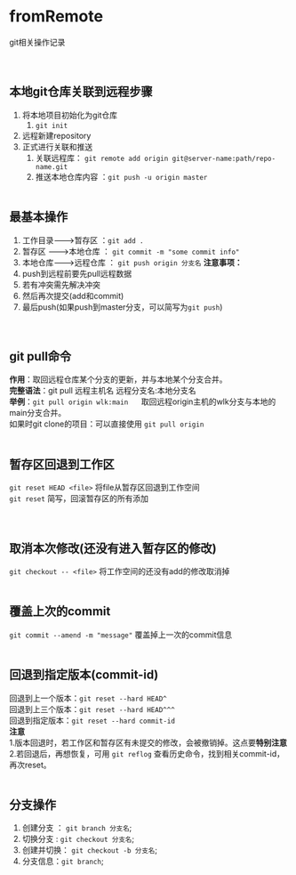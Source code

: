 # fromRemote
git相关操作记录    
<br/><br/>   


## 本地git仓库关联到远程步骤
1. 将本地项目初始化为git仓库
	1. `git init`
2. 远程新建repository
3. 正式进行关联和推送
	1. 关联远程库： `git remote add origin git@server-name:path/repo-name.git`
	2. 推送本地仓库内容 ：`git push -u origin master`
<br/><br/>  


## 最基本操作
1. 工作目录--->暂存区 ：`git add .`
2. 暂存区  --->本地仓库 ： `git commit -m "some commit info"`
3. 本地仓库--->远程仓库 ： `git push origin 分支名`
**注意事项：** 
1. push到远程前要先pull远程数据
2. 若有冲突需先解决冲突
3. 然后再次提交(add和commit)
4. 最后push(如果push到master分支，可以简写为`git push`)  
<br/><br/>


## git pull命令
**作用**：取回远程仓库某个分支的更新，并与本地某个分支合并。    
**完整语法**：git pull 远程主机名 远程分支名:本地分支名    
**举例**：`git pull origin wlk:main`  &nbsp;&nbsp;&nbsp;&nbsp; 取回远程origin主机的wlk分支与本地的main分支合并。  
如果时git clone的项目：可以直接使用 `git pull origin`
<br/><br/>  


## 暂存区回退到工作区
`git reset HEAD <file>` 将file从暂存区回退到工作空间    
`git reset` 简写，回滚暂存区的所有添加  
<br/><br/>


## 取消本次修改(还没有进入暂存区的修改)
`git checkout -- <file>` 将工作空间的还没有add的修改取消掉
<br/><br/>


## 覆盖上次的commit
`git commit --amend -m "message"` 覆盖掉上一次的commit信息
<br/><br/>


## 回退到指定版本(commit-id)
回退到上一个版本：`git reset --hard HEAD^`    
回退到上三个版本：`git reset --hard HEAD^^^`    
回退到指定版本：`git reset --hard commit-id`    
**注意**    
1.版本回退时，若工作区和暂存区有未提交的修改，会被撤销掉。这点要**特别注意**    
2.若回退后，再想恢复，可用 `git reflog` 查看历史命令，找到相关commit-id，再次reset。 
<br/><br/>


## 分支操作
1. 创建分支 ： `git branch 分支名`;
2. 切换分支  :  `git checkout 分支名`;
3. 创建并切换： `git checkout -b 分支名`;
4. 分支信息：`git branch`;